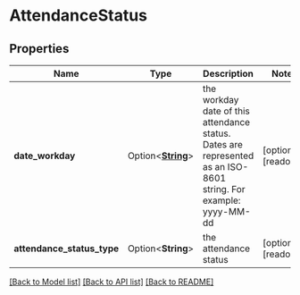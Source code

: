 # AttendanceStatus

## Properties

Name | Type | Description | Notes
------------ | ------------- | ------------- | -------------
**date_workday** | Option<[**String**](string.md)> | the workday date of this attendance status. Dates are represented as an ISO-8601 string. For example: yyyy-MM-dd | [optional][readonly]
**attendance_status_type** | Option<**String**> | the attendance status | [optional][readonly]

[[Back to Model list]](../README.md#documentation-for-models) [[Back to API list]](../README.md#documentation-for-api-endpoints) [[Back to README]](../README.md)


